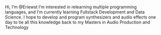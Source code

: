 Hi, I’m @Eriewst
I’m interested in relearning multiple programming languages, and I’m currently learning Fullstack Development and Data Science. I hope to develop and program synthesizers and audio effects one day to tie all this knowledge back to my Masters in Audio Production and Technology

<!---
Eriewst/Eriewst is a ✨ special ✨ repository because its `README.md` (this file) appears on your GitHub profile.
You can click the Preview link to take a look at your changes.
--->
